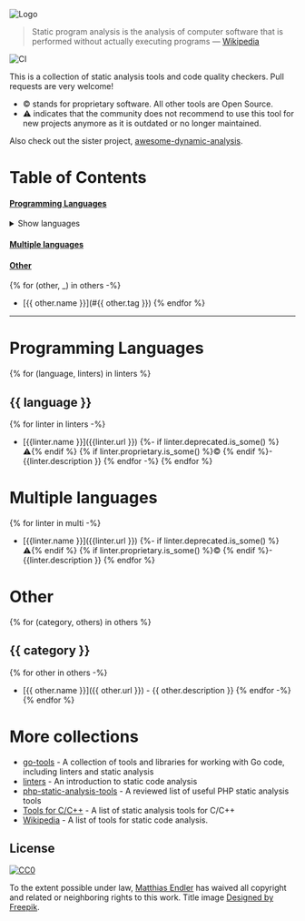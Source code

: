 ![Logo](awesome.png)

> Static program analysis is the analysis of computer software that is performed without actually executing programs — [Wikipedia](https://en.wikipedia.org/wiki/Static_program_analysis)

![CI](https://github.com/analysis-tools-dev/static-analysis/workflows/CI/badge.svg)

This is a collection of static analysis tools and code quality checkers. Pull requests are very welcome!

- :copyright: stands for proprietary software. All other tools are Open Source.
- :warning: indicates that the community does not recommend to use this tool for
  new projects anymore as it is outdated or no longer maintained.

Also check out the sister project, [awesome-dynamic-analysis](https://github.com/mre/awesome-dynamic-analysis).

# Table of Contents

#### [Programming Languages](#programming-languages-1)

<details>
 <summary>Show languages</summary>
  <!-- Please use HTML syntax here so that it works for Github and mkdocs -->
  <ul>
    {% for (language, _) in linters -%}
      <li><a href="#{{ language.tag }}">{{ language.name }}</a></li>
    {% endfor -%}
  </ul>
</details>

#### [Multiple languages](#multiple-languages-1)

#### [Other](#other-1)

{% for (other, _) in others -%}

- [{{ other.name }}](#{{ other.tag }})
  {% endfor %}

---

# Programming Languages

{% for (language, linters) in linters %}

## {{ language }}

{% for linter in linters -%}

- [{{linter.name }}]({{linter.url }})
  {%- if linter.deprecated.is_some() %} :warning:{% endif %} {% if linter.proprietary.is_some() %}:copyright: {% endif %}- {{linter.description }}
  {% endfor -%}
  {% endfor %}

# Multiple languages

{% for linter in multi -%}

- [{{linter.name }}]({{linter.url }})
  {%- if linter.deprecated.is_some() %} :warning:{% endif %} {% if linter.proprietary.is_some() %}:copyright: {% endif %}- {{linter.description }}
  {% endfor %}

# Other

{% for (category, others) in others %}

## {{ category }}

{% for other in others -%}

- [{{ other.name }}]({{ other.url }}) - {{ other.description }}
  {% endfor -%}
  {% endfor %}

# More collections

- [go-tools](https://github.com/dominikh/go-tools) - A collection of tools and libraries for working with Go code, including linters and static analysis
- [linters](https://github.com/mcandre/linters) - An introduction to static code analysis
- [php-static-analysis-tools](https://github.com/exakat/php-static-analysis-tools) - A reviewed list of useful PHP static analysis tools
- [Tools for C/C++](https://www.peerlyst.com/posts/a-list-of-static-analysis-tools-for-c-c-peerlyst?utm_source=twitter&utm_medium=social&utm_content=peerlyst_post&utm_campaign=peerlyst_resources) - A list of static analysis tools for C/C++
- [Wikipedia](http://en.wikipedia.org/wiki/List_of_tools_for_static_code_analysis) - A list of tools for static code analysis.

## License

[![CC0](https://i.creativecommons.org/p/zero/1.0/88x31.png)](https://creativecommons.org/publicdomain/zero/1.0/)

To the extent possible under law, [Matthias Endler](https://endler.dev) has waived all copyright and related or neighboring rights to this work.
Title image [Designed by Freepik](http://www.freepik.com).
